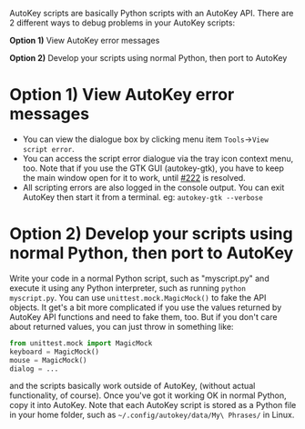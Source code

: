 AutoKey scripts are basically Python scripts with an AutoKey API. There are 2 different ways to debug problems in your AutoKey scripts:

**Option 1)** View AutoKey error messages

**Option 2)** Develop your scripts using normal Python, then port to AutoKey  
  
  

# Option 1) View AutoKey error messages
* You can view the dialogue box by clicking menu item `Tools`→`View script error`.
* You can access the script error dialogue via the tray icon context menu, too. Note that if you use the GTK GUI (autokey-gtk), you have to keep the main window open for it to work, until [#222](https://github.com/autokey/autokey/issues/222) is resolved.
* All scripting errors are also logged in the console output. You can exit AutoKey then start it from a terminal. eg:
`autokey-gtk --verbose`

# Option 2) Develop your scripts using normal Python, then port to AutoKey
Write your code in a normal Python script, such as "myscript.py" and execute it using any Python interpreter, such as running `python myscript.py`. You can use `unittest.mock.MagicMock()` to fake the API objects. It get's a bit more complicated if you use the values returned by AutoKey API functions and need to fake them, too. But if you don't care about returned values, you can just throw in something like:

```python
from unittest.mock import MagicMock
keyboard = MagicMock()
mouse = MagicMock()
dialog = ...
```

and the scripts basically work outside of AutoKey, (without actual functionality, of course).
Once you've got it working OK in normal Python, copy it into AutoKey. Note that each AutoKey script is stored as a Python file in your home folder, such as `~/.config/autokey/data/My\ Phrases/` in Linux.